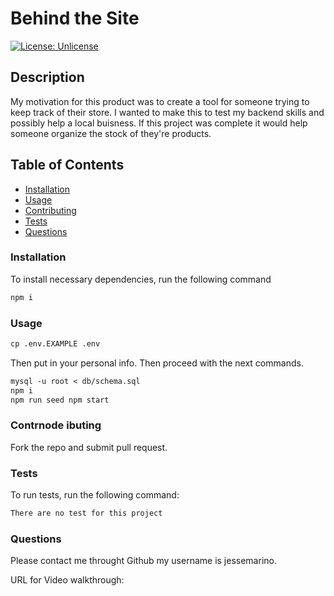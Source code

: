 # Behind the Site

[![License: Unlicense](https://img.shields.io/badge/license-Unlicense-blue.svg)](http://unlicense.org/)

## Description

My motivation for this product was to create a tool for someone trying to keep track of their store. I wanted to make this to test my backend skills and possibly help a local buisness. If this project was complete it would help someone organize the stock of they're products.

## Table of Contents

- [Installation](#installation)
- [Usage](#usage)
- [Contributing](#contributing)
- [Tests](#tests)
- [Questions](#questions)

### Installation

To install necessary dependencies, run the following command

```md
npm i
```

### Usage

```md
cp .env.EXAMPLE .env
```

Then put in your personal info. Then proceed with the next commands.

```md
mysql -u root < db/schema.sql
npm i
npm run seed npm start
```

### Contrnode ibuting

Fork the repo and submit pull request.

### Tests

To run tests, run the following command:

```md
There are no test for this project
```

### Questions

Please contact me throught Github my username is jessemarino.

URL for Video walkthrough:
